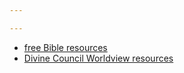 ```yaml
---

---
```


- [free Bible resources](./bible_resources.md)
- [Divine Council Worldview resources](./divine_council.md)
